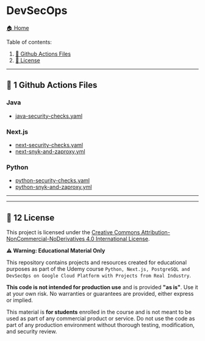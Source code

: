 # DevSecOps

[🏠 Home](../)




Table of contents:
1. [🚀 Github Actions Files](#-1-github-actions-files)
2. [📜 License](#-2-license)

---

## 🚀 1 Github Actions Files

### Java

* [java-security-checks.yaml](java/.github/workflows/java-security-checks.yaml)


### Next.js

* [next-security-checks.yaml](next/.github/workflows/next-security-checks.yaml)
* [next-snyk-and-zaproxy.yml](next/.github/workflows/next-snyk-and-zaproxy.yml)



### Python

* [python-security-checks.yaml](java/.github/workflows/python-security-checks.yaml)
* [python-snyk-and-zaproxy.yml](next/.github/workflows/python-snyk-and-zaproxy.yml)

---


---

## 📜 12 License


This project is licensed under the
[Creative Commons Attribution-NonCommercial-NoDerivatives 4.0 International License](https://creativecommons.org/licenses/by-nc-nd/4.0/).

**⚠️ Warning: Educational Material Only**

This repository contains projects and resources created for educational purposes as part of the Udemy course 
`Python, Next.js, PostgreSQL and DevSecOps on Google Cloud Platform with Projects from Real Industry`.

**This code is not intended for production use** and is provided **"as is"**. 
Use it at your own risk. No warranties or guarantees are provided, either express or implied. 

This material is **for students** enrolled in the course and is not meant to be used as part of any commercial product or service. 
Do not use the code as part of any production environment without thorough testing, modification, and security review.


